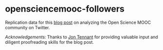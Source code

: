 # opensciencemooc-followers

Replication data for this [blog post](https://www.dataplanes.org/notes/2019/06/03/openscience-follower-analysis) on analyzing the Open Science MOOC community on Twitter.

*Acknowledgements:* Thanks to [Jon Tennant](http://fossilsandshit.com/) for providing valuable input and diligent proofreading skills for the blog post.
